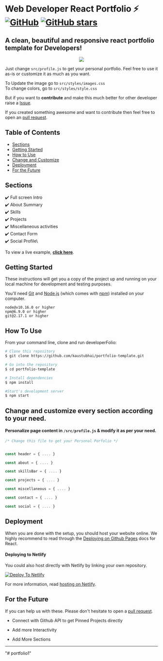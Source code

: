 # Web Developer React Portfolio ⚡️ [![GitHub](https://img.shields.io/github/license/kaustubhai/portfolio-template?color=blue)](https://github.com/kaustubhai/portfolio-template/blob/master/LICENSE) [![GitHub stars](https://img.shields.io/github/stars/kaustubhai/portfolio-template)](https://github.com/kaustubhai/portfolio-template/stargazers)

## A clean, beautiful and responsive react portfolio template for Developers!


<p align="center">
  <kbd>
<img src="https://github.com/kaustubhai/portfolio-template/blob/master/public/portfolio-example.gif?raw=true"></img>
  </kbd>
</p>


Just change `src/profile.js` to get your personal portfolio. Feel free to use it as-is or customize it as much as you want.

To Update the image go to `src/styles/images.css`  
To change colors, go to `src/styles/style.css`

But if you want to **contribute** and make this much better for other developer raise a [Issue](https://github.com/kaustubhai/portfolio-template/issues).


If you created something awesome and want to contribute then feel free to open an [pull request](https://github.com/kaustubhai/portfolio-template/pulls).

## Table of Contents
- [Sections](#sections)
- [Getting Started](#getting-started)
- [How to Use](#how-to-use)
- [Change and Customize](#change-and-customize-every-section-according-to-your-need)
- [Deployment](#deployment)
- [For the Future](#for-the-future)
## Sections
✔️ Full screen Intro\
✔️ About Summary\
✔️ Skills\
✔️ Projects\
✔️ Miscellaneous activities\
✔️ Contact Form\
✔️ Social Profile\

To view a live example, **[click here](https://kaustubhai.netlify.app/)**.


## Getting Started

These instructions will get you a copy of the project up and running on your local machine for development and testing purposes.

You'll need [Git](https://git-scm.com) and [Node.js](https://nodejs.org/en/download/) (which comes with [npm](http://npmjs.com)) installed on your computer.

```
node@v10.16.0 or higher
npm@6.9.0 or higher
git@2.17.1 or higher
```


## How To Use 

From your command line, clone and run developerFolio:

```bash
# Clone this repository
$ git clone https://github.com/kaustubhai/portfolio-template.git

# Go into the repository
$ cd portfolio-template

# Install dependencies
$ npm install

#Start's development server
$ npm start
```

## Change and customize every section according to your need.

#### Personalize page content in `/src/profile.js` & modify it as per your need.

```javascript
/* Change this file to get your Personal Porfolio */


const header = { .... }

const about = { .... }

const skillsBar = { .... }

const projects = { .... }

const miscellaneous = { .... }

const contact = { .... }

const social = { .... }

```


## Deployment
When you are done with the setup, you should host your website online.
We highly recommend to read through the [Deploying on Github Pages](https://create-react-app.dev/docs/deployment/#github-pages) docs for React.


#### Deploying to Netlify

You could also host directly with Netlify by linking your own repository.

[![Deploy To Netlify](https://www.netlify.com/img/deploy/button.svg)](https://app.netlify.com/start/deploy?repository=https://github.com/kaustubhai/portfolio-template)

For more information, read [hosting on Netlify](https://create-react-app.dev/docs/deployment/#netlify).


## For the Future
If you can help us with these. Please don't hesitate to open a [pull request](https://github.com/kaustubhai/portfolio-template/pulls).

- Connect with Github API to get Pinned Projects directly

- Add more Interactivity

- Add More Sections

<!-- markdownlint-enable -->
<!-- prettier-ignore-end -->
<!-- ALL-CONTRIBUTORS-LIST:END -->

---
"# portfolio1" 
